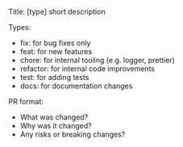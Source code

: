 Title: [type] short description

Types:
- fix: for bug fixes only
- feat: for new features
- chore: for internal tooling (e.g. logger, prettier)
- refactor: for internal code improvements
- test: for adding tests
- docs: for documentation changes

PR format:
- What was changed?
- Why was it changed?
- Any risks or breaking changes?
